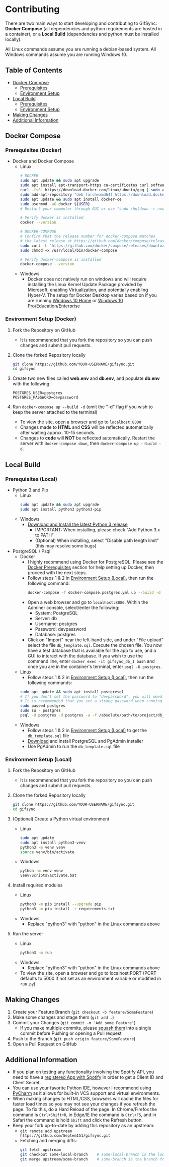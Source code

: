 # Contributing
There are two main ways to start developing and contributing to GifSync: **Docker Compose** (all dependencies and python
requirements are hosted in a container), or a **Local Build** (dependencies and python must be installed locally).

All Linux commands assume you are running a debian-based system. All Windows commands assume you are running Windows 10. 

<!-- TABLE OF CONTENTS -->
## Table of Contents

* [Docker Compose](#docker-compose)
  * [Prerequisites](#prerequisites-docker)
  * [Environment Setup](#environment-setup-docker)
* [Local Build](#local-build)
  * [Prerequisites](#prerequisites-local)
  * [Environment Setup](#environment-setup-local)
* [Making Changes](#making-changes)
* [Additional Information](#additional-information)

## Docker Compose
### Prerequisites (Docker)
* Docker and Docker Compose
  * Linux
    ```sh
    # DOCKER
    sudo apt update && sudo apt upgrade
    sudo apt install apt-transport-https ca-certificates curl software-properties-common
    curl -fsSL https://download.docker.com/linux/ubuntu/gpg | sudo apt-key add -
    sudo add-apt-repository "deb [arch=amd64] https://download.docker.com/linux/ubuntu $(lsb_release -cs) stable"
    sudo apt update && sudo apt install docker-ce
    sudo usermod -aG docker ${USER}
    # Restart your computer through GUI or use "sudo shutdown -r now"
    
    # Verify docker is installed
    docker --version
    
    # DOCKER-COMPOSE
    # Confirm that the release number for docker-compose matches
    # the latest release at https://github.com/docker/compose/releases
    sudo curl -L "https://github.com/docker/compose/releases/download/1.26.0/docker-compose-$(uname -s)-$(uname -m)" -o /usr/local/bin/docker-compose
    sudo chmod +x /usr/local/bin/docker-compose
    
    # Verify docker-compose is installed
    docker-compose --version
    ```
  * Windows
    * Docker does not natively run on windows and will require installing the Linux Kernel Update Package provided by
    Microsoft, enabling Virtualization, and potentially enabling Hyper-V.
    The setup for Docker Desktop varies based on if you are running [Windows 10 Home][docker-windows-home-url] or 
    [Windows 10 Pro/Education/Enterprise][docker-windows-url]
### Environment Setup (Docker)
1. Fork the Repository on GitHub
    * It is recommended that you fork the repository so you can push changes and submit pull requests.

2. Clone the forked Repository locally
    ```sh
    git clone https://github.com/YOUR-USERNAME/gifsync.git
    cd gifsync
    ```

3. Create two new files called **web.env** and **db.env**, and populate **db.env** with the following:
    ```
    POSTGRES_USER=postgres
    POSTGRES_PASSWORD=devpassword
    ```

5. Run `docker-compose up --build -d` (omit the "-d" flag if you wish to keep the server attached to the terminal)
    * To view the site, open a browser and go to `localhost:8000`
    * Changes made to **HTML** and **CSS** will be reflected automatically after waiting approx. 10-15 seconds.
    * Changes to **code** will **NOT** be reflected automatically. Restart the server with `docker-compose down`, then 
    `docker-compose up --build -d`.

## Local Build
### Prerequisites (Local)
* Python 3 and Pip
    * Linux
        ```sh
        sudo apt update && sudo apt upgrade
        sudo apt install python3 python3-pip
        ```
    * Windows
        * [Download and Install the latest Python 3 release][windows-python-url]
            * IMPORTANT: When installing, please check "Add Python 3.x to PATH"
            * (Optional) When installing, select "Disable path length limit" (this may resolve some bugs)
* PostgreSQL / Psql
    * Docker
        * I highly recommend using Docker for PostgreSQL. Please see the [Docker Prerequisites](#prerequisites-docker) 
        section for help setting up Docker, then proceed with the next steps.
        * Follow steps 1 & 2 in [Environment Setup (Local)](#environment-setup-local), then run the following command:
            ```sh
            docker-compose -f docker-compose.postgres.yml up --build -d
            ```
        * Open a web browser and go to `localhost:8080`. Within the Adminer console, select/enter the following:
            - System: PostgreSQL
            - Server: db
            - Username: postgres
            - Password: devpassword
            - Database: postgres
        * Click on "Import" near the left-hand side, and under "File upload" select the file `db_template.sql`. 
        Execute the chosen file. You now have a test database that is available for the app to use, and a GUI to 
        interact with the database. If you wish to use the command line, enter `docker exec -it gifsync_db_1 bash` and 
        once you are in the container's terminal, enter `psql -U postgres`.
    * Linux
        * Follow steps 1 & 2 in [Environment Setup (Local)](#environment-setup-local), then run the following commands:
        ```sh
        sudo apt update && sudo apt install postgresql
        # If you don't set the password to "devpassword", you will need to modify the password used in the code.
        # It is recommended that you set a strong password when running postgres locally on your machine like this.
        sudo passwd postgres
        sudo su - postgres
        psql -U postgres -d postgres -a -f /absolute/path/to/project/db_template.sql
        ```
    * Windows
        * Follow steps 1 & 2 in [Environment Setup (Local)](#environment-setup-local) to get the `db_template.sql` file
        * [Download][postgres-windows-url] and install PostgreSQL and PgAdmin installer
        * Use PgAdmin to run the `db_template.sql` file

### Environment Setup (Local)
 
1. Fork the Repository on GitHub
    * It is recommended that you fork the repository so you can push changes and submit pull requests.

2. Clone the forked Repository locally
    ```sh
    git clone https://github.com/YOUR-USERNAME/gifsync.git
    cd gifsync
    ```

3. (Optional) Create a Python virtual environment
    * Linux
        ```sh
        sudo apt update
        sudo apt install python3-venv
        python3 -m venv venv
        source venv/bin/activate
        ```
    * Windows
        ```sh
        python -m venv venv
        venv\Scripts\activate.bat
        ```

4. Install required modules
    * Linux
        ```sh
        python3 -m pip install --upgrade pip
        python3 -m pip install -r requirements.txt
        ```
    * Windows
        * Replace "python3" with "python" in the Linux commands above

6. Run the server
    * Linux
        ```sh
        python3 -m run
        ```
    * Windows
        * Replace "python3" with "python" in the Linux commands above
    * To view the site, open a browser and go to localhost:PORT (PORT defaults to 5000 if not set as an environment 
    variable or modified in `run.py`)

## Making Changes
1. Create your Feature Branch (`git checkout -b feature/SomeFeature`)
2. Make some changes and stage them (`git add .`)
3. Commit your Changes (`git commit -m 'Add some Feature'`)
    - If you make multiple commits, please [squash them][squash-url] into a single commit before Pushing or opening a Pull request
4. Push to the Branch (`git push origin feature/SomeFeature`)
5. Open a Pull Request on GitHub

## Additional Information
* If you plan on testing any functionality involving the Spotify API, you need to have a [registered App with Spotify][spotifydev-url] in order to get a Client ID and Client Secret.
* You can use your favorite Python IDE, however I recommend using [PyCharm][pycharm-url] as it allows for built-in VCS support and virtual environments.
* When making changes to HTML/CSS, browsers will cache the files for faster load times so you may not see your changes if you refresh the page. To fix this, do a Hard Reload of the page. In Chrome/Firefox the command is `Ctrl+Shift+R`, in Edge/IE the command is `Ctrl+F5`, and in Safari the command is hold `Shift` and click the Refresh button.
* Keep your fork up-to-date by adding this repository as an upstream:
    * `git remote add upstream https://github.com/Septem151/gifsync.git`
    * Fetching and merging diffs:
        ```sh
        git fetch upstream
        git checkout some-local-branch    # some-local-branch is the local branch you want to merge updates into
        git merge upstream/some-branch    # some-branch is the branch from this repository you want to merge updates from
        ```

[spotifydev-url]: https://developer.spotify.com/dashboard/login
[windows-python-url]: https://www.python.org/downloads/windows/
[squash-url]: https://stackoverflow.com/questions/5189560/squash-my-last-x-commits-together-using-git
[pycharm-url]: https://www.jetbrains.com/pycharm/
[docker-windows-home-url]: https://docs.docker.com/docker-for-windows/install-windows-home/
[docker-windows-url]: https://docs.docker.com/docker-for-windows/install/
[postgres-windows-url]: https://www.postgresql.org/download/windows/